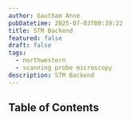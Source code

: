 ```yaml
---
author: Gautham Anne
pubDatetime: 2025-07-03T00:39:22
title: STM Backend
featured: false
draft: false
tags:
  - northwestern
  - scanning probe microscopy
description: STM Backend
---
```


## Table of Contents
